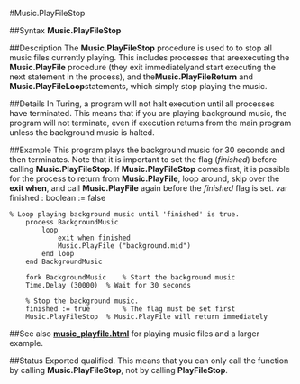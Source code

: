 
#Music.PlayFileStop

##Syntax
**Music.PlayFileStop**

##Description
The **Music.PlayFileStop** procedure is used to to stop all music files currently playing. This includes processes that areexecuting the **Music.PlayFile** procedure (they exit immediatelyand start executing the next statement in the process), and the**Music.PlayFileReturn** and **Music.PlayFileLoop**statements, which simply stop playing the music.

##Details
In Turing, a program will not halt execution until all processes have terminated. This means that if you are playing background music, the program will not terminate, even if execution returns from the main program unless the background music is halted.

##Example
This program plays the background music for 30 seconds and then terminates. Note that it is important to set the flag (*finished*) before calling **Music.PlayFileStop**. If **Music.PlayFileStop** comes first, it is possible for the process to return from **Music.PlayFile**, loop around, skip over the **exit when**, and call **Music.PlayFile** again before the *finished* flag is set.
        var finished : boolean := false

	% Loop playing background music until 'finished' is true.
        process BackgroundMusic
            loop
                exit when finished
                Music.PlayFile ("background.mid")
            end loop
        end BackgroundMusic
        
        fork BackgroundMusic    % Start the background music
        Time.Delay (30000)  % Wait for 30 seconds
        
        % Stop the background music.
        finished := true        % The flag must be set first
        Music.PlayFileStop  % Music.PlayFile will return immediately
        
##See also
**[music_playfile.html](Music.PlayFile)** for playing music files and a larger example.

##Status
Exported qualified.
This means that you can only call the function by calling **Music.PlayFileStop**, not by calling **PlayFileStop**.
